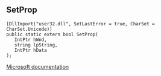 ## SetProp

```
[DllImport("user32.dll", SetLastError = true, CharSet = CharSet.Unicode)]
public static extern bool SetProp(
   IntPtr hWnd,
   string lpString,
   IntPtr hData
);
```

[Microsoft documentation](https://docs.microsoft.com/en-us/windows/win32/api/winuser/nf-winuser-setpropw)
